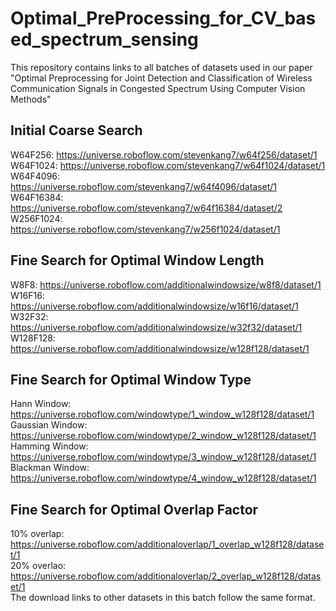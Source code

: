 # Optimal_PreProcessing_for_CV_based_spectrum_sensing
This repository contains links to all batches of datasets used in our paper "Optimal Preprocessing for Joint Detection and Classification of Wireless Communication Signals in Congested Spectrum Using Computer Vision Methods"
## Initial Coarse Search
W64F256: https://universe.roboflow.com/stevenkang7/w64f256/dataset/1  <br />
W64F1024: https://universe.roboflow.com/stevenkang7/w64f1024/dataset/1  <br />
W64F4096: https://universe.roboflow.com/stevenkang7/w64f4096/dataset/1  <br />
W64F16384: https://universe.roboflow.com/stevenkang7/w64f16384/dataset/2  <br />
W256F1024: https://universe.roboflow.com/stevenkang7/w256f1024/dataset/1 <br />


## Fine Search for Optimal Window Length
W8F8: https://universe.roboflow.com/additionalwindowsize/w8f8/dataset/1 <br />
W16F16: https://universe.roboflow.com/additionalwindowsize/w16f16/dataset/1 <br />
W32F32: https://universe.roboflow.com/additionalwindowsize/w32f32/dataset/1 <br />
W128F128: https://universe.roboflow.com/additionalwindowsize/w128f128/dataset/1 <br />



## Fine Search for Optimal Window Type
Hann Window: https://universe.roboflow.com/windowtype/1_window_w128f128/dataset/1 <br />
Gaussian Window: https://universe.roboflow.com/windowtype/2_window_w128f128/dataset/1 <br />
Hamming Window: https://universe.roboflow.com/windowtype/3_window_w128f128/dataset/1 <br />
Blackman Window: https://universe.roboflow.com/windowtype/4_window_w128f128/dataset/1 <br />




## Fine Search for Optimal Overlap Factor
10% overlap: https://universe.roboflow.com/additionaloverlap/1_overlap_w128f128/dataset/1 <br />
20% overlao: https://universe.roboflow.com/additionaloverlap/2_overlap_w128f128/dataset/1 <br />
The download links to other datasets in this batch follow the same format.
